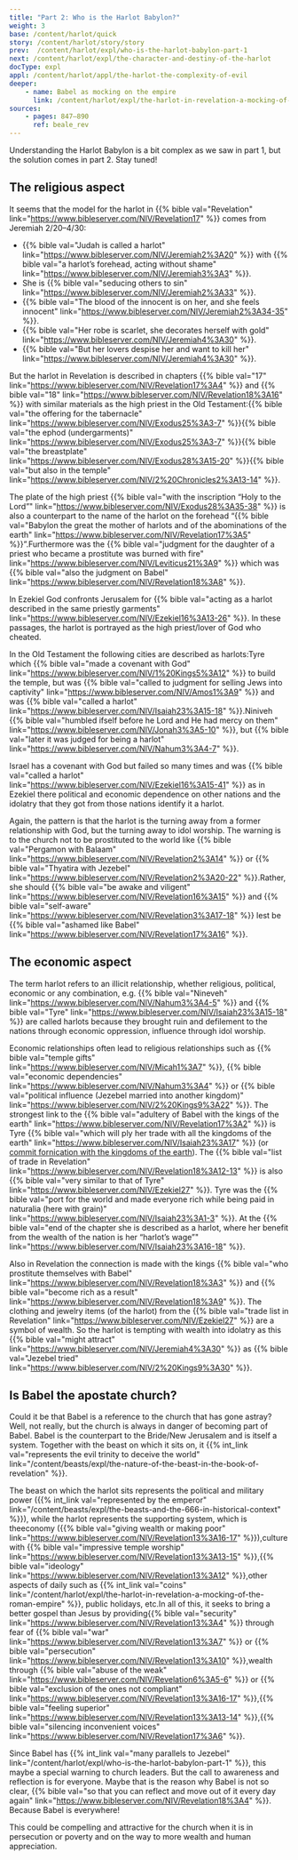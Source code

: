 ```yaml
---
title: "Part 2: Who is the Harlot Babylon?"
weight: 3
base: /content/harlot/quick
story: /content/harlot/story/story
prev:  /content/harlot/expl/who-is-the-harlot-babylon-part-1
next: /content/harlot/expl/the-character-and-destiny-of-the-harlot
docType: expl
appl: /content/harlot/appl/the-harlot-the-complexity-of-evil
deeper:
    - name: Babel as mocking on the empire
      link: /content/harlot/expl/the-harlot-in-revelation-a-mocking-of-the-roman-empire
sources: 
    - pages: 847–890
      ref: beale_rev
---
```


Understanding the Harlot Babylon is a bit complex as we saw in part 1, but the solution comes in part 2. Stay tuned!

## The religious aspect

<a name="89fc"></a>
It seems that the model for the harlot in {{% bible val="Revelation" link="https://www.bibleserver.com/NIV/Revelation17" %}} comes from Jeremiah 2/20–4/30:

- {{% bible val="Judah is called a harlot" link="https://www.bibleserver.com/NIV/Jeremiah2%3A20" %}} with {{% bible val="a harlot’s forehead, acting without shame" link="https://www.bibleserver.com/NIV/Jeremiah3%3A3" %}}.
- She is {{% bible val="seducing others to sin" link="https://www.bibleserver.com/NIV/Jeremiah2%3A33" %}}.
- {{% bible val="The blood of the innocent is on her, and she feels innocent" link="https://www.bibleserver.com/NIV/Jeremiah2%3A34-35" %}}.
- {{% bible val="Her robe is scarlet, she decorates herself with gold" link="https://www.bibleserver.com/NIV/Jeremiah4%3A30" %}}.
- {{% bible val="But her lovers despise her and want to kill her" link="https://www.bibleserver.com/NIV/Jeremiah4%3A30" %}}.

But the harlot in Revelation is described in chapters {{% bible val="17" link="https://www.bibleserver.com/NIV/Revelation17%3A4" %}} and {{% bible val="18" link="https://www.bibleserver.com/NIV/Revelation18%3A16" %}} with similar materials as the high priest in the Old Testament:{{% bible val="the offering for the tabernacle" link="https://www.bibleserver.com/NIV/Exodus25%3A3-7" %}}{{% bible val="the ephod (undergarments)" link="https://www.bibleserver.com/NIV/Exodus25%3A3-7" %}}{{% bible val="the breastplate" link="https://www.bibleserver.com/NIV/Exodus28%3A15-20" %}}{{% bible val="but also in the temple" link="https://www.bibleserver.com/NIV/2%20Chronicles2%3A13-14" %}}.

The plate of the high priest {{% bible val="with the inscription “Holy to the Lord”" link="https://www.bibleserver.com/NIV/Exodus28%3A35-38" %}} is also a counterpart to the name of the harlot on the forehead “{{% bible val="Babylon the great the mother of harlots and of the abominations of the earth" link="https://www.bibleserver.com/NIV/Revelation17%3A5" %}}”.Furthermore was the {{% bible val="judgment for the daughter of a priest who became a prostitute was burned with fire" link="https://www.bibleserver.com/NIV/Leviticus21%3A9" %}} which was {{% bible val="also the judgment on Babel" link="https://www.bibleserver.com/NIV/Revelation18%3A8" %}}.

In Ezekiel God confronts Jerusalem for {{% bible val="acting as a harlot described in the same priestly garments" link="https://www.bibleserver.com/NIV/Ezekiel16%3A13-26" %}}. In these passages, the harlot is portrayed as the high priest/lover of God who cheated.

In the Old Testament the following cities are described as harlots:Tyre which {{% bible val="made a covenant with God" link="https://www.bibleserver.com/NIV/1%20Kings5%3A12" %}} to build the temple, but was {{% bible val="called to judgment for selling Jews into captivity" link="https://www.bibleserver.com/NIV/Amos1%3A9" %}} and was {{% bible val="called a harlot" link="https://www.bibleserver.com/NIV/Isaiah23%3A15-18" %}}.Niniveh {{% bible val="humbled ifself before he Lord and He had mercy on them" link="https://www.bibleserver.com/NIV/Jonah3%3A5-10" %}}, but {{% bible val="later it was judged for being a harlot" link="https://www.bibleserver.com/NIV/Nahum3%3A4-7" %}}.

Israel has a covenant with God but failed so many times and was {{% bible val="called a harlot" link="https://www.bibleserver.com/NIV/Ezekiel16%3A15-41" %}} as in Ezekiel there political and economic dependence on other nations and the idolatry that they got from those nations identify it a harlot.

Again, the pattern is that the harlot is the turning away from a former relationship with God, but the turning away to idol worship. The warning is to the church not to be prostituted to the world like {{% bible val="Pergamon with Balaam" link="https://www.bibleserver.com/NIV/Revelation2%3A14" %}} or {{% bible val="Thyatira with Jezebel" link="https://www.bibleserver.com/NIV/Revelation2%3A20-22" %}}.Rather, she should {{% bible val="be awake and viligent" link="https://www.bibleserver.com/NIV/Revelation16%3A15" %}} and {{% bible val="self-aware" link="https://www.bibleserver.com/NIV/Revelation3%3A17-18" %}} lest be {{% bible val="ashamed like Babel" link="https://www.bibleserver.com/NIV/Revelation17%3A16" %}}.

## The economic aspect

The term harlot refers to an illicit relationship, whether religious, political, economic or any combination, e.g. {{% bible val="Nineveh" link="https://www.bibleserver.com/NIV/Nahum3%3A4-5" %}} and {{% bible val="Tyre" link="https://www.bibleserver.com/NIV/Isaiah23%3A15-18" %}} are called harlots because they brought ruin and defilement to the nations through economic oppression, influence through idol worship. 

Economic relationships often lead to religious relationships such as {{% bible val="temple gifts" link="https://www.bibleserver.com/NIV/Micah1%3A7" %}}, {{% bible val="economic dependencies" link="https://www.bibleserver.com/NIV/Nahum3%3A4" %}} or {{% bible val="political influence (Jezebel married into another kingdom)" link="https://www.bibleserver.com/NIV/2%20Kings9%3A22" %}}. The strongest link to the {{% bible val="adultery of Babel with the kings of the earth" link="https://www.bibleserver.com/NIV/Revelation17%3A2" %}} is Tyre {{% bible val="which will ply her trade with all the kingdoms of the earth" link="https://www.bibleserver.com/NIV/Isaiah23%3A17" %}} (or [commit fornication with the kingdoms of the earth](https://biblehub.com/interlinear/isaiah/23-17.htm)). The {{% bible val="list of trade in Revelation" link="https://www.bibleserver.com/NIV/Revelation18%3A12-13" %}} is also {{% bible val="very similar to that of Tyre" link="https://www.bibleserver.com/NIV/Ezekiel27" %}}. Tyre was the {{% bible val="port for the world and made everyone rich while being paid in naturalia (here with grain)" link="https://www.bibleserver.com/NIV/Isaiah23%3A1-3" %}}. At the {{% bible val="end of the chapter she is described as a harlot, where her benefit from the wealth of the nation is her “harlot’s wage”" link="https://www.bibleserver.com/NIV/Isaiah23%3A16-18" %}}. 

Also in Revelation the connection is made with the kings {{% bible val="who prostitute themselves with Babel" link="https://www.bibleserver.com/NIV/Revelation18%3A3" %}} and {{% bible val="become rich as a result" link="https://www.bibleserver.com/NIV/Revelation18%3A9" %}}. The clothing and jewelry items (of the harlot) from the {{% bible val="trade list in Revelation" link="https://www.bibleserver.com/NIV/Ezekiel27" %}} are a symbol of wealth. So the harlot is tempting with wealth into idolatry as this {{% bible val="might attract" link="https://www.bibleserver.com/NIV/Jeremiah4%3A30" %}} as {{% bible val="Jezebel tried" link="https://www.bibleserver.com/NIV/2%20Kings9%3A30" %}}. 

## Is Babel the apostate church? 

Could it be that Babel is a reference to the church that has gone astray? Well, not really, but the church is always in danger of becoming part of Babel. Babel is the counterpart to the Bride/New Jerusalem and is itself a system. Together with the beast on which it sits on, it {{% int_link val="represents the evil trinity to deceive the world" link="/content/beasts/expl/the-nature-of-the-beast-in-the-book-of-revelation" %}}. 

The beast on which the harlot sits represents the political and military power ({{% int_link val="represented by the emperor" link="/content/beasts/expl/the-beasts-and-the-666-in-historical-context" %}}), while the harlot represents the supporting system, which is theeconomy ({{% bible val="giving wealth or making poor" link="https://www.bibleserver.com/NIV/Revelation13%3A16-17" %}}),culture with {{% bible val="impressive temple worship" link="https://www.bibleserver.com/NIV/Revelation13%3A13-15" %}},{{% bible val="ideology" link="https://www.bibleserver.com/NIV/Revelation13%3A12" %}},other aspects of daily such as {{% int_link val="coins" link="/content/harlot/expl/the-harlot-in-revelation-a-mocking-of-the-roman-empire" %}}, public holidays, etc.In all of this, it seeks to bring a better gospel than Jesus by providing{{% bible val="security" link="https://www.bibleserver.com/NIV/Revelation13%3A4" %}} through fear of {{% bible val="war" link="https://www.bibleserver.com/NIV/Revelation13%3A7" %}} or {{% bible val="persecution" link="https://www.bibleserver.com/NIV/Revelation13%3A10" %}},wealth through {{% bible val="abuse of the weak" link="https://www.bibleserver.com/NIV/Revelation6%3A5-6" %}} or {{% bible val="exclusion of the ones not compliant" link="https://www.bibleserver.com/NIV/Revelation13%3A16-17" %}},{{% bible val="feeling superior" link="https://www.bibleserver.com/NIV/Revelation13%3A13-14" %}},{{% bible val="silencing inconvenient voices" link="https://www.bibleserver.com/NIV/Revelation17%3A6" %}}.

Since Babel has {{% int_link val="many parallels to Jezebel" link="/content/harlot/expl/who-is-the-harlot-babylon-part-1" %}}, this maybe a special warning to church leaders. But the call to awareness and reflection is for everyone. Maybe that is the reason why Babel is not so clear, {{% bible val="so that you can reflect and move out of it every day again" link="https://www.bibleserver.com/NIV/Revelation18%3A4" %}}. Because Babel is everywhere!

This could be compelling and attractive for the church when it is in persecution or poverty and on the way to more wealth and human appreciation.
